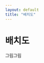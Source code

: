```yaml
---
layout: default
title: "배치도"
---
```

<div class="py-3 text-center" >
	<div class="container">
		<div class="row">
			<div class="mx-auto col-lg-5 col-md-7 col-10">
				<h1>배치도</h1>
			</div>
		</div>
	</div>
</div>

그림그림
